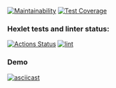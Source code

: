 [![Maintainability](https://api.codeclimate.com/v1/badges/283616f5c9f7261245a0/maintainability)](https://codeclimate.com/github/alexgitcher/frontend-project-lvl2/maintainability)
[![Test Coverage](https://api.codeclimate.com/v1/badges/283616f5c9f7261245a0/test_coverage)](https://codeclimate.com/github/alexgitcher/frontend-project-lvl2/test_coverage)

### Hexlet tests and linter status:
[![Actions Status](https://github.com/alexgitcher/frontend-project-lvl2/workflows/hexlet-check/badge.svg)](https://github.com/alexgitcher/frontend-project-lvl2/actions)
[![lint](https://github.com/alexgitcher/frontend-project-lvl2/actions/workflows/lint.yml/badge.svg)](https://github.com/alexgitcher/frontend-project-lvl2/actions/workflows/lint.yml)

### Demo

[![asciicast](https://asciinema.org/a/cAFBfvSUC8RTOJ7Rr4Vtkq0va.svg)](https://asciinema.org/a/cAFBfvSUC8RTOJ7Rr4Vtkq0va)
